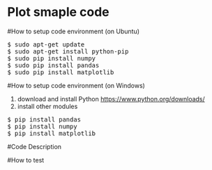 # Plot smaple code

#How to setup code environment (on Ubuntu)
<pre>
$ sudo apt-get update
$ sudo apt-get install python-pip
$ sudo pip install numpy
$ sudo pip install pandas
$ sudo pip install matplotlib
</pre>

#How to setup code environment (on Windows)
1. download and install Python
https://www.python.org/downloads/
2. install other modules
<pre>
$ pip install pandas
$ pip install numpy
$ pip install matplotlib
</pre>

#Code Description

#How to test
